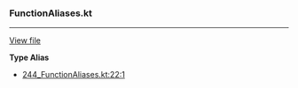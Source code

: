### FunctionAliases.kt
---
[View file](files/244_FunctionAliases.kt)

**Type Alias**

 - [244_FunctionAliases.kt:22:1](files/244_FunctionAliases.kt#L22)
